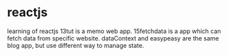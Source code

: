 # reactjs
learning of reactjs
13tut is a memo web app.
15fetchdata is a app which can fetch data from specific website.
dataContext and easypeasy are the same blog app, but use different way to manage state.
